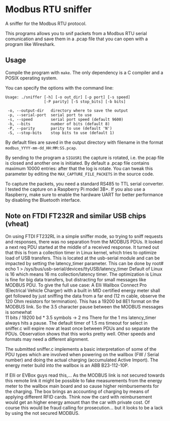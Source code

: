 # Modbus RTU sniffer

A sniffer for the Modbus RTU protocol.

This programs allows you to snif packets from a Modbus RTU serial
comunication and save them in a .pcap file that you can open with
a program like Wireshark.

## Usage

Compile the program with `make`. The only dependency is a C compiler
and a POSIX operating system.

You can specify the options with the command line:

```
Usage: ./sniffer [-h] [-o out_dir] [-p port] [-s speed]
                 [-P parity] [-S stop_bits] [-b bits]

 -o, --output-dir   directory where to save the output
 -p, --serial-port  serial port to use
 -s, --speed        serial port speed (default 9600)
 -b, --bits         number of bits (default 8)
 -P, --parity       parity to use (default 'N')
 -S, --stop-bits    stop bits to use (default 1)
```

By default files are saved in the output directory with filename in
the format `modbus_YYYY-mm-dd_HH:MM:SS.pcap`.

By sending to the program a `SIGUSR1` the capture is rotated, i.e. the pcap
file is closed and another one is initiated. By default a .pcap file contains
maximum 10000 entries: after that the log is rotate. You can tweak this parameter
by editing the `MAX_CAPTURE_FILE_PACKETS` in the source code.

To capture the packets, you need a standard RS485 to TTL serial converter.
I tested the capture on a Raspberry Pi model 3B+. If you also use
a Raspberry, make sure to enable the hardware UART for better performance
by disabling the Bluetooth interface.

## Note on FTDI FT232R and similar USB chips (vheat)

On using FTDI FT232RL in a simple sniffer mode, so trying to sniff requests and responses, 
there was no separation from the MODBUS PDUs. It looked a next req PDU started at the middle 
of a received response.
It turned out that this is from a collection timer in Linux kernel, which tries to optimize 
load of USB transfers. This is located at the usb-serial module and can be impacted by setting
the latency_timer parameter. This can be done by
root# echo 1 > /sys/bus/usb-serial/devices/ttyUSB<your number>/latency_timer
Default of Linux is 16 which means 16 ms collection/latency timer.
The optimization is Linux is fine for big data transfers, but distracting for small messages 
like MODBUS PDU.
To give the full use case: A Elli Wallbox Connect Pro (Electrical Vehicle Charger) with a built
in MID certified energy meter shall get followed by just sniffing the data from a far end (12 m 
cable, observe the 120 Ohm resistors for termination). This has a 19200 bd 8E1 format on the 
MODBUS link. So the 3.5 character pause between the MODBUS messages is somewhat  
11 bits / 19200 bd * 3.5 symbols -> 2 ms
There for the 1 ms latency_timer always hits a pause.
The default timer of 1.5 ms timeout for select in sniffer.c will expire now at least once between 
PDUs and so separate the PDUs.
Observation shows that this works pretty well. Other speeds and formats may need a different alignment.

The submitted sniffer.c implements a basic interpretation of some of the PDU types which are 
involved when powering on the wallbox (FW / Serial number) and doing the actual charging 
(accumulated Active Import). The energy meter build into the wallbox is an ABB B23-112-10P.

If Elli or EVBox guys read this,... As the MODBUS link is not secured towards this remote link it might 
be possible to fake measurements from the energy meter to the wallbox main board and so cause higher 
reimbursements for the charging. 
The box brings an accounting of charging by means of applying different RFID cards.
Think now the card with reimbursement would get an higher energy amount than the car with private cost.
Of course this would be fraud calling for prosecution... but it looks to be a lack by using the not 
secured MODBUS.
   
